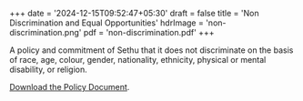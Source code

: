 +++
date = '2024-12-15T09:52:47+05:30'
draft = false
title = 'Non Discrimination and Equal Opportunities'
hdrImage = 'non-discrimination.png'
pdf = 'non-discrimination.pdf'
+++

A policy and commitment of Sethu that it does not discriminate on the basis of race, age, colour, gender, nationality, ethnicity, physical or mental disability, or religion.

[Download the Policy Document](/pdf/non-discrimination.pdf).
